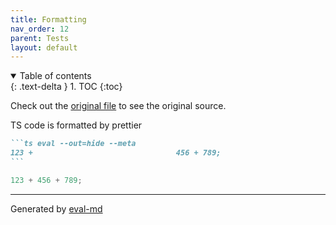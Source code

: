 ```yaml
---
title: Formatting
nav_order: 12
parent: Tests
layout: default
---
```


<details open markdown="block">
  <summary>
    Table of contents
  </summary>
  {: .text-delta }
1. TOC
{:toc}
</details>

Check out the [original file](https://github.com/lucasavila00/eval-md/tree/main/eval-mds/tests/formatting.md) to see the original source.

TS code is formatted by prettier

<!-- prettier-ignore-start -->
````md
```ts eval --out=hide --meta
123 +                                456 + 789;
```
````

```ts
123 + 456 + 789;
```
<!-- prettier-ignore-end -->

---

Generated by [eval-md](https://lucasavila00.github.io/eval-md/)